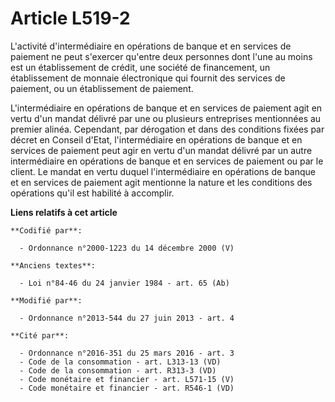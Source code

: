 # Article L519-2

L'activité d'intermédiaire en opérations de banque et en services de paiement ne peut s'exercer qu'entre deux personnes dont
l'une au moins est un établissement de crédit, une société de financement, un établissement de monnaie électronique qui
fournit des services de paiement, ou un établissement de paiement. 

L'intermédiaire en opérations de banque et en services de paiement agit en vertu d'un mandat délivré par une ou plusieurs
entreprises mentionnées au premier alinéa. Cependant, par dérogation et dans des conditions fixées par décret en Conseil
d'Etat, l'intermédiaire en opérations de banque et en services de paiement peut agir en vertu d'un mandat délivré par un
autre intermédiaire en opérations de banque et en services de paiement ou par le client. Le mandat en vertu duquel
l'intermédiaire en opérations de banque et en services de paiement agit mentionne la nature et les conditions des opérations
qu'il est habilité à accomplir.

**Liens relatifs à cet article**

	**Codifié par**:

	  - Ordonnance n°2000-1223 du 14 décembre 2000 (V)

	**Anciens textes**:

	  - Loi n°84-46 du 24 janvier 1984 - art. 65 (Ab)

	**Modifié par**:

	  - Ordonnance n°2013-544 du 27 juin 2013 - art. 4

	**Cité par**:

	  - Ordonnance n°2016-351 du 25 mars 2016 - art. 3
	  - Code de la consommation - art. L313-13 (VD)
	  - Code de la consommation - art. R313-3 (VD)
	  - Code monétaire et financier - art. L571-15 (V)
	  - Code monétaire et financier - art. R546-1 (VD)
